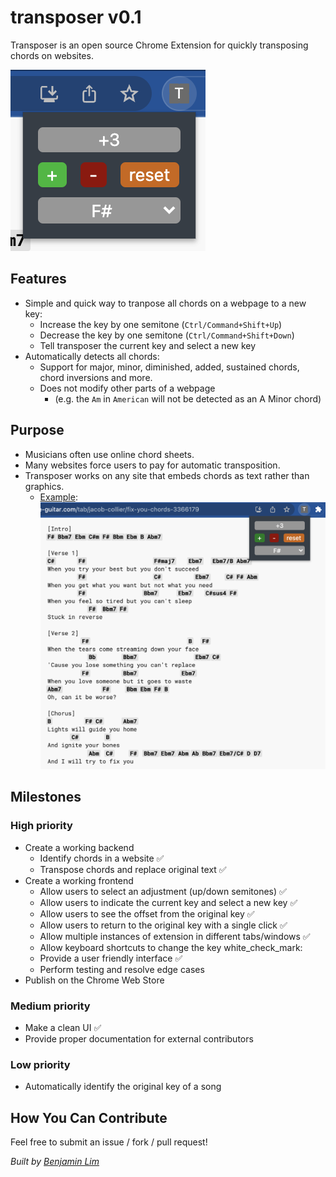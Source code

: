 # transposer v0.1
Transposer is an open source Chrome Extension for quickly transposing chords on websites.

![small-screenshot](docs/images/small-screenshot.png)

## Features
- Simple and quick way to tranpose all chords on a webpage to a new key:
    - Increase the key by one semitone (`Ctrl/Command+Shift+Up`)
    - Decrease the key by one semitone (`Ctrl/Command+Shift+Down`)
    - Tell transposer the current key and select a new key
- Automatically detects all chords:
    - Support for major, minor, diminished, added, sustained chords, chord inversions and more.
    - Does not modify other parts of a webpage
        - (e.g. the `Am` in `American` will not be detected as an A Minor chord)

## Purpose
- Musicians often use online chord sheets.
- Many websites force users to pay for automatic transposition.
- Transposer works on any site that embeds chords as text rather than graphics.
    - [Example](https://tabs.ultimate-guitar.com/tab/jacob-collier/fix-you-chords-3366179):
![large-screenshot](docs/images/large-screenshot.png)

## Milestones

### High priority
- Create a working backend
    - Identify chords in a website :white_check_mark:
    - Transpose chords and replace original text :white_check_mark:
- Create a working frontend
    - Allow users to select an adjustment (up/down semitones) :white_check_mark:
    - Allow users to indicate the current key and select a new key :white_check_mark:
    - Allow users to see the offset from the original key :white_check_mark:
    - Allow users to return to the original key with a single click :white_check_mark:
    - Allow multiple instances of extension in different tabs/windows :white_check_mark:
    - Allow keyboard shortcuts to change the key white_check_mark:
    - Provide a user friendly interface :white_check_mark:
    - Perform testing and resolve edge cases
- Publish on the Chrome Web Store

### Medium priority
- Make a clean UI :white_check_mark:
- Provide proper documentation for external contributors

### Low priority
- Automatically identify the original key of a song

## How You Can Contribute
Feel free to submit an issue / fork / pull request!

*Built by [Benjamin Lim](https://github.com/itzblim)*

